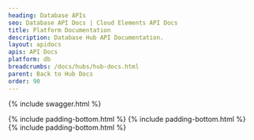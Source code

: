 ```yaml
---
heading: Database APIs
seo: Database API Docs | Cloud Elements API Docs
title: Platform Documentation
description: Database Hub API Documentation.
layout: apidocs
apis: API Docs
platform: db
breadcrumbs: /docs/hubs/hub-docs.html
parent: Back to Hub Docs
order: 90
---
```


{% include swagger.html %}

{% include padding-bottom.html %}
{% include padding-bottom.html %}
{% include padding-bottom.html %}
